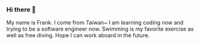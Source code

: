 ### Hi there 👋
My name is Frank. I come from Taiwan~
I am learning coding now and trying to be a software engineer now.
Swimming is my favorite exercise as well as free diving.
Hope I can work aboard in the future.

<!--
**Wei-Hsiang86/Wei-Hsiang86** is a ✨ _special_ ✨ repository because its `README.md` (this file) appears on your GitHub profile.

Here are some ideas to get you started:

- 🔭 I’m currently working on ...
- 🌱 I’m currently learning ...
- 👯 I’m looking to collaborate on ...
- 🤔 I’m looking for help with ...
- 💬 Ask me about ...
- 📫 How to reach me: ...
- 😄 Pronouns: ...
- ⚡ Fun fact: ...
-->
